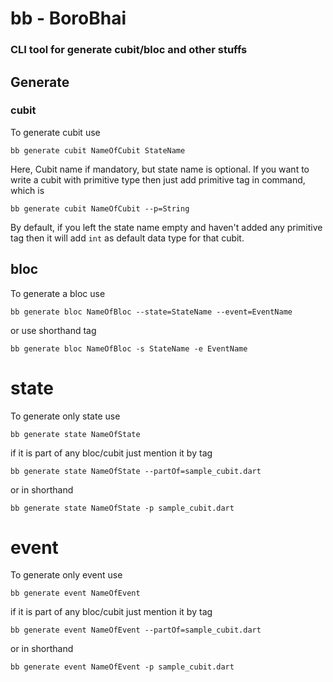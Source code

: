 # bb - BoroBhai
### CLI tool for generate cubit/bloc and other stuffs

## Generate

### cubit
To generate cubit use

``bb generate cubit NameOfCubit StateName``

Here, Cubit name if mandatory, but state name is optional. If you want to write a cubit with primitive type
then just add primitive tag in command, which is

``bb generate cubit NameOfCubit --p=String``

By default, if you left the state name empty and haven't added any primitive tag then it will add ``int`` as 
default data type for that cubit.

## bloc
To generate a bloc use

``bb generate bloc NameOfBloc --state=StateName --event=EventName``

or use shorthand tag

``bb generate bloc NameOfBloc -s StateName -e EventName``

# state
To generate only state use

``bb generate state NameOfState``

if it is part of any bloc/cubit just mention it by tag

``bb generate state NameOfState --partOf=sample_cubit.dart``

or in shorthand

``bb generate state NameOfState -p sample_cubit.dart``

# event
To generate only event use

``bb generate event NameOfEvent``

if it is part of any bloc/cubit just mention it by tag

``bb generate event NameOfEvent --partOf=sample_cubit.dart``

or in shorthand

``bb generate event NameOfEvent -p sample_cubit.dart``